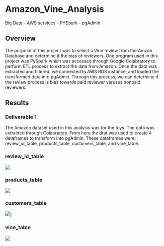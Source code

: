 # Amazon_Vine_Analysis

Big Data - AWS services - PYSpark - pgAdmin


## Overview

The purpose of this project was to select a Vine review from the Amzon Database and determine if the bias of reviewers.   One program
used in this project was PySpark which was accessed through Google Colabratory to perform ETL process to extract the data from Amazon. 
Once the data was extracted and filtered, we connected to AWS RDS instance, and loaded the transformed data into pgAdmin.  Through this
process, we can determine if the review process is bias towards paid reviewer veruses nonpaid reviewers.

## Results

### Deliverable 1

The Amazon dataset used in this analysis was for the toys.  The data was extracted through Colabratory.   From here the dtat was used to
create 4 dataframes to transform into pgAdmin.   These dataframes were: review_id_table, products_table, customers_table, and vine_table.

### review_id_table

![](Resources/)

### products_table

![](Resources/)

### customers_table

![](Resources/))

### vine_table

![](Resources/)
